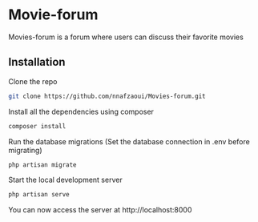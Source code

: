 # Movie-forum

Movies-forum is a forum where users can discuss their favorite movies

## Installation

Clone the repo

```bash
git clone https://github.com/nnafzaoui/Movies-forum.git
```
Install all the dependencies using composer

```bash
composer install
```
Run the database migrations (Set the database connection in .env before migrating)
```bash
php artisan migrate
```
Start the local development server

```bash
php artisan serve
```
You can now access the server at http://localhost:8000


